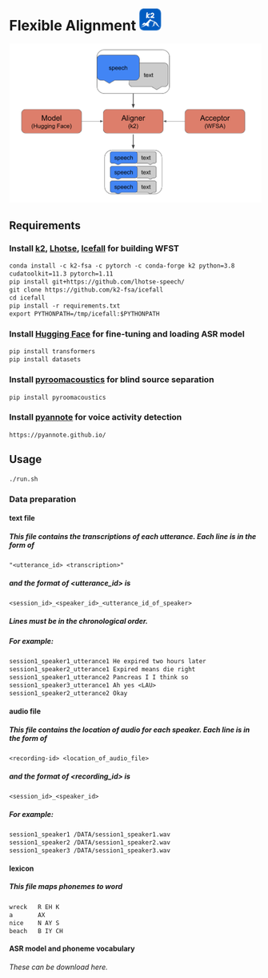 # Flexible Alignment <img src="https://raw.githubusercontent.com/k2-fsa/k2/master/docs/source/_static/logo.png" width=44>

<div align="center">
  <img src="https://github.com/DongjiGao/flexible_alignment/blob/master/figures/model.png" width=800>
</div>

## Requirements
### Install [k2](https://k2-fsa.github.io/k2/), [Lhotse](https://github.com/lhotse-speech/lhotse), [Icefall](https://github.com/k2-fsa/icefall) for building WFST
```
conda install -c k2-fsa -c pytorch -c conda-forge k2 python=3.8 cudatoolkit=11.3 pytorch=1.11
pip install git+https://github.com/lhotse-speech/
git clone https://github.com/k2-fsa/icefall
cd icefall
pip install -r requirements.txt
export PYTHONPATH=/tmp/icefall:$PYTHONPATH
```
### Install [Hugging Face](https://huggingface.co/) for fine-tuning and loading ASR model
```
pip install transformers
pip install datasets
```
### Install [pyroomacoustics](https://github.com/LCAV/pyroomacoustics) for blind source separation
```
pip install pyroomacoustics
```
### Install [pyannote](https://pyannote.github.io/) for voice activity detection
```
https://pyannote.github.io/
```
## Usage
```
./run.sh
```
### Data preparation
#### text file
##### This file contains the transcriptions of each utterance. Each line is in the form of 
```
"<utterance_id> <transcription>" 
```
##### and the format of \<utterance_id\> is 
```
<session_id>_<speaker_id>_<utterance_id_of_speaker>
```
##### Lines must be in the chronological order. 
##### For example:
```
session1_speaker1_utterance1 He expired two hours later
session1_speaker2_utterance1 Expired means die right
session1_speaker1_utterance2 Pancreas I I think so
session1_speaker3_utterance1 Ah yes <LAU>
session1_speaker2_utterance2 Okay
```
#### audio file
##### This file contains the location of audio for each speaker. Each line is in the form of
```
<recording-id> <location_of_audio_file>
```
##### and the format of \<recording_id\> is 
```
<session_id>_<speaker_id>
```
##### For example:
```
session1_speaker1 /DATA/session1_speaker1.wav
session1_speaker2 /DATA/session1_speaker2.wav
session1_speaker3 /DATA/session1_speaker3.wav

```
#### lexicon
##### This file maps phonemes to word
```
wreck   R EH K
a       AX
nice    N AY S
beach   B IY CH
```
#### ASR model and phoneme vocabulary
###### These can be download here.
